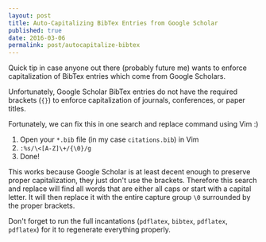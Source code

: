 ```yaml
---
layout: post
title: Auto-Capitalizing BibTex Entries from Google Scholar
published: true
date: 2016-03-06
permalink: post/autocapitalize-bibtex
---
```


Quick tip in case anyone out there (probably future me) wants to enforce
capitalization of BibTex entries which come from Google Scholars.

Unfortunately, Google Scholar BibTex entries do not have the required brackets
(`{}`) to enforce capitalization of journals, conferences, or paper titles.

Fortunately, we can fix this in one search and replace command using Vim :)

1. Open your `*.bib` file (in my case `citations.bib`) in Vim
1. `:%s/\<[A-Z]\+/{\0}/g`
1. Done!

This works because Google Scholar is at least decent enough to preserve proper
capitalization, they just don't use the brackets. Therefore this search and
replace will find all words that are either all caps or start with a capital
letter. It will then replace it with the entire capture group `\0` surrounded
by the proper brackets.

Don't forget to run the full incantations (`pdflatex`, `bibtex`, `pdflatex`,
`pdflatex`) for it to regenerate everything properly.
